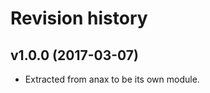 Revision history
=================================

v1.0.0 (2017-03-07)
---------------------------------

* Extracted from anax to be its own module.
